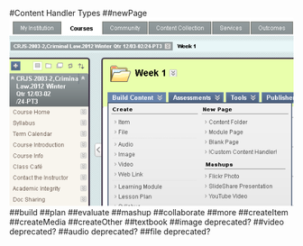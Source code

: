 #Content Handler Types
##newPage
![](newPage.png?raw=true)
##build
##plan
##evaluate
##mashup
##collaborate
##more
##createItem
##createMedia
##createOther
##textbook
##image deprecated?
##video deprecated?
##audio deprecated?
##file deprecated?
